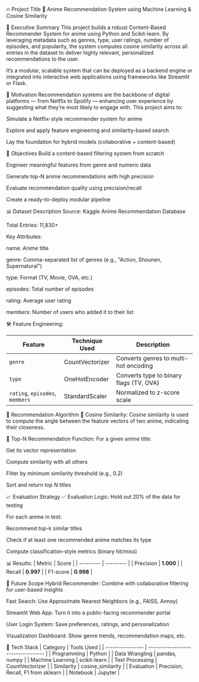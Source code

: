 🔥 Project Title
🎥 Anime Recommendation System using Machine Learning & Cosine Similarity

🧾 Executive Summary
This project builds a robust Content-Based Recommender System for anime using Python and Scikit-learn. By leveraging metadata such as genres, type, user ratings, number of episodes, and popularity, the system computes cosine similarity across all entries in the dataset to deliver highly relevant, personalized recommendations to the user.

It’s a modular, scalable system that can be deployed as a backend engine or integrated into interactive web applications using frameworks like Streamlit or Flask.


🧠 Motivation
Recommendation systems are the backbone of digital platforms — from Netflix to Spotify — enhancing user experience by suggesting what they’re most likely to engage with. This project aims to:

Simulate a Netflix-style recommender system for anime

Explore and apply feature engineering and similarity-based search

Lay the foundation for hybrid models (collaborative + content-based)

🎯 Objectives
Build a content-based filtering system from scratch

Engineer meaningful features from genre and numeric data

Generate top-N anime recommendations with high precision

Evaluate recommendation quality using precision/recall

Create a ready-to-deploy modular pipeline

📊 Dataset Description
Source: Kaggle Anime Recommendation Database

Total Entries: 11,830+

Key Attributes:

name: Anime title

genre: Comma-separated list of genres (e.g., "Action, Shounen, Supernatural")

type: Format (TV, Movie, OVA, etc.)

episodes: Total number of episodes

rating: Average user rating

members: Number of users who added it to their list

🛠 Feature Engineering:

| Feature                         | Technique Used  | Description                             |
| ------------------------------- | --------------- | --------------------------------------- |
| `genre`                         | CountVectorizer | Converts genres to multi-hot encoding   |
| `type`                          | OneHotEncoder   | Converts type to binary flags (TV, OVA) |
| `rating`, `episodes`, `members` | StandardScaler  | Normalized to z-score scale             |

🧠 Recommendation Algorithm
🔗 Cosine Similarity:
Cosine similarity is used to compute the angle between the feature vectors of two anime, indicating their closeness.

🧮 Top-N Recommendation Function:
For a given anime title:

Get its vector representation

Compute similarity with all others

Filter by minimum similarity threshold (e.g., 0.2)

Sort and return top N titles

📈 Evaluation Strategy
✅ Evaluation Logic:
Hold out 20% of the data for testing

For each anime in test:

Recommend top-k similar titles

Check if at least one recommended anime matches its type

Compute classification-style metrics (binary hit/miss)

📊 Results:
| Metric    | Score     |
| --------- | --------- |
| Precision | **1.000** |
| Recall    | **0.997** |
| F1-score  | **0.998** |


🚀 Future Scope
Hybrid Recommender: Combine with collaborative filtering for user-based insights

Fast Search: Use Approximate Nearest Neighbors (e.g., FAISS, Annoy)

Streamlit Web App: Turn it into a public-facing recommender portal

User Login System: Save preferences, ratings, and personalization

Visualization Dashboard: Show genre trends, recommendation maps, etc.

🧪 Tech Stack
| Category         | Tools Used                         |
| ---------------- | ---------------------------------- |
| Programming      | Python                             |
| Data Wrangling   | pandas, numpy                      |
| Machine Learning | scikit-learn                       |
| Text Processing  | CountVectorizer                    |
| Similarity       | cosine\_similarity                 |
| Evaluation       | Precision, Recall, F1 from sklearn |
| Notebook         | Jupyter                            |

